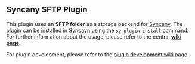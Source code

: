 Syncany SFTP Plugin
-------------------
This plugin uses an **SFTP folder** as a storage backend for [Syncany](http://www.syncany.org). The plugin can be installed in Syncayn using the `sy plugin install` command. For further information about the usage, please refer to the central **[wiki page](https://github.com/binwiederhier/syncany/wiki)**.

For plugin development, please refer to the [plugin development wiki page](https://github.com/binwiederhier/syncany/wiki).
	
